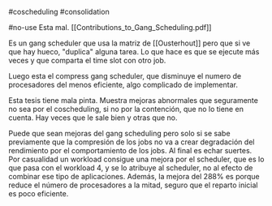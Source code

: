 #coscheduling 
#consolidation 

#no-use Esta mal.
[[Contributions_to_Gang_Scheduling.pdf]]


Es un gang scheduler que usa la matriz de [[Ousterhout]] pero que si ve que hay hueco, "duplica" alguna tarea. Lo que hace es que se ejecute más veces y que comparta el time slot con otro job.

Luego esta el compress gang scheduler, que disminuye el numero de procesadores del menos eficiente, algo complicado de implementar.

Esta tesis tiene mala pinta. Muestra mejoras abnormales que seguramente no sea por el coscheduling, si no por la contención, que no lo tiene en cuenta. Hay veces que le sale bien y otras que no. 

Puede que sean mejoras del gang scheduling pero solo si se sabe previamente que la compresión de los jobs no va a crear degradación del rendimiento por el comportamiento de los jobs. Al final es echar suertes. Por casualidad un workload consigue una mejora por el scheduler, que es lo que pasa con el workload 4, y se lo atribuye al scheduler, no al efecto de combinar ese tipo de aplicaciones. Además, la mejora del 288% es porque reduce el número de procesadores a la mitad, seguro que el reparto inicial es poco eficiente. 


